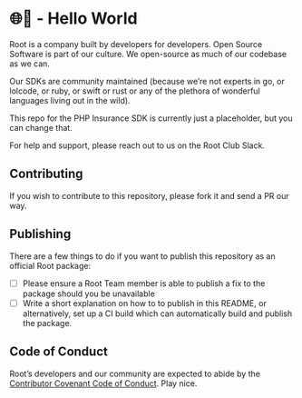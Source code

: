 # 🌐👋 - Hello World

Root is a company built by developers for developers. Open Source Software is part of our culture. We open-source as much of our codebase as we can.

Our SDKs are community maintained (because we’re not experts in go, or lolcode, or ruby, or swift or rust or any of the plethora of wonderful languages living out in the wild).

This repo for the PHP Insurance SDK is currently just a placeholder, but you can change that.

For help and support, please reach out to us on the Root Club Slack.

## Contributing
If you wish to contribute to this repository, please fork it and send a PR our way.

## Publishing

There are a few things to do if you want to publish this repository as an official Root package:

- [ ] Please ensure a Root Team member is able to publish a fix to the package should you be unavailable
- [ ] Write a short explanation on how to to publish in this README, or alternatively, set up a CI build which can automatically build and publish the package. 

## Code of Conduct
Root’s developers and our community are expected to abide by the [Contributor Covenant Code of Conduct](https://github.com/root-community/root-insurance-php/tree/master/CODE_OF_CONDUCT.md). Play nice.

